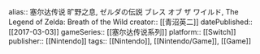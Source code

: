 alias:: 塞尔达传说 旷野之息, ゼルダの伝説 ブレス オブ ザ ワイルド, The Legend of Zelda: Breath of the Wild
creator:: [[青沼英二]]
datePublished:: [[2017-03-03]]
gameSeries:: [[塞尔达传说系列]]
platform:: [[Switch]]
publisher:: [[Nintendo]] 
tags:: [[Nintendo]], [[Nintendo/Game]], [[Game]]
